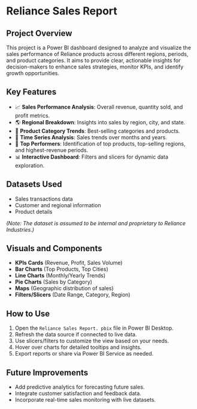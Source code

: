 # Reliance Sales Report

## Project Overview
This project is a Power BI dashboard designed to analyze and visualize the sales performance of Reliance products across different regions, periods, and product categories. It aims to provide clear, actionable insights for decision-makers to enhance sales strategies, monitor KPIs, and identify growth opportunities.

## Key Features
- 📈 **Sales Performance Analysis**: Overall revenue, quantity sold, and profit metrics.
- 🌎 **Regional Breakdown**: Insights into sales by region, city, and state.
- 🛒 **Product Category Trends**: Best-selling categories and products.
- 📅 **Time Series Analysis**: Sales trends over months and years.
- 🎯 **Top Performers**: Identification of top products, top-selling regions, and highest-revenue periods.
- 📊 **Interactive Dashboard**: Filters and slicers for dynamic data exploration.

## Datasets Used
- Sales transactions data
- Customer and regional information
- Product details

*(Note: The dataset is assumed to be internal and proprietary to Reliance Industries.)*

## Visuals and Components
- **KPIs Cards** (Revenue, Profit, Sales Volume)
- **Bar Charts** (Top Products, Top Cities)
- **Line Charts** (Monthly/Yearly Trends)
- **Pie Charts** (Sales by Category)
- **Maps** (Geographic distribution of sales)
- **Filters/Slicers** (Date Range, Category, Region)

## How to Use
1. Open the `Reliance Sales Report. pbix` file in Power BI Desktop.
2. Refresh the data source if connected to live data.
3. Use slicers/filters to customize the view based on your needs.
4. Hover over charts for detailed tooltips and insights.
5. Export reports or share via Power BI Service as needed.

## Future Improvements
- Add predictive analytics for forecasting future sales.
- Integrate customer satisfaction and feedback data.
- Incorporate real-time sales monitoring with live datasets.
